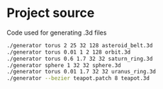 # Project source

Code used for generating .3d files

```bash
./generator torus 2 25 32 128 asteroid_belt.3d
./generator torus 0.01 1 2 128 orbit.3d
./generator torus 0.6 1.7 32 32 saturn_ring.3d
./generator sphere 1 32 32 sphere.3d
./generator torus 0.01 1.7 32 32 uranus_ring.3d
./generator --bezier teapot.patch 8 teapot.3d
```

